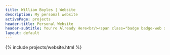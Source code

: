 ```yaml
---
title: William Boyles | Website
description: My personal website
activePage: projects
header-title: Personal Website
header-subtitle: You're Already Here<br/><span class="badge badge-web x-1 mr-1">HTML/JS/CSS<i class="badge-icon fas fa-code"></i></span><span class="badge badge-bootstrap x-1">Bootstrap<i class="badge-icon fab fa-bootstrap"></i></span>
layout: default
---
```


<main class="text-black mb-0">
    <div class="col-md-8 offset-md-2">
        {% include projects/website.html %}
    </div>
</main>
